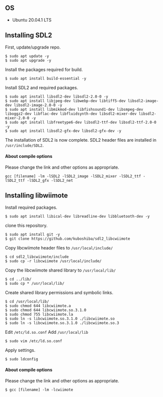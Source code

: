 ## OS
- Ubuntu 20.04.1 LTS

## Installing SDL2
First, update/upgrade repo.
```
$ sudo apt update -y
$ sudo apt upgrade -y
```
Install the packages required for build.
```
$ sudo apt install build-essential -y
```
Install SDL2 and required packages.
```
$ sudo apt install libsdl2-dev libsdl2-2.0-0 -y
$ sudo apt install libjpeg-dev libwebp-dev libtiff5-dev libsdl2-image-dev libsdl2-image-2.0-0 -y
$ sudo apt install libmikmod-dev libfishsound1-dev libsmpeg-dev liboggz2-dev libflac-dev libfluidsynth-dev libsdl2-mixer-dev libsdl2-mixer-2.0-0 -y
$ sudo apt install libfreetype6-dev libsdl2-ttf-dev libsdl2-ttf-2.0-0 -y
$ sudo apt install libsdl2-gfx-dev libsdl2-gfx-dev -y
```
The installation of SDL2 is now complete. SDL2 header files are installed in `/usr/include/SDL2`.

#### About compile options
Please change the link and other options as appropriate.
```
gcc [filename] -lm -lSDL2 -lSDL2_image -lSDL2_mixer -lSDL2_ttf -lSDL2_ttf -lSDL2_gfx -lSDL2_net
```

## Installing libwiimote
Install required packages.
```
$ sudo apt install libical-dev libreadline-dev libbluetooth-dev -y
```

clone this repository.
```
$ sudo apt install git -y
$ git clone https://github.com/kuboshiba/sdl2_libcwiimote
```
Copy libcwiimote header files to `/usr/local/include/`
```
$ cd sdl2_libcwiimote/include
$ sudo cp -r libcwiimote /usr/local/include/
```
Copy the libcwiimote shared library to `/usr/local/lib/`
```
$ cd ../lib/
$ sudo cp * /usr/local/lib/
```
Create shared library permissions and symbolic links.
```
$ cd /usr/local/lib/
$ sudo chmod 644 libcwiimote.a
$ sudo chmod 644 libcwiimote.so.3.1.0
$ sudo chmod 755 libcwiimote.la
$ sudo ln -s libcwiimote.so.3.1.0 ./libcwiimote.so
$ sudo ln -s libcwiimote.so.3.1.0 ./libcwiimote.so.3
```

Edit `/etc/ld.so.conf` Add `/usr/local/lib`
```
$ sudo vim /etc/ld.so.conf
```
Apply settings.
```
$ sudo ldconfig
```

#### About compile options
Please change the link and other options as appropriate.
```
$ gcc [filename] -lm -lcwiimote
```
